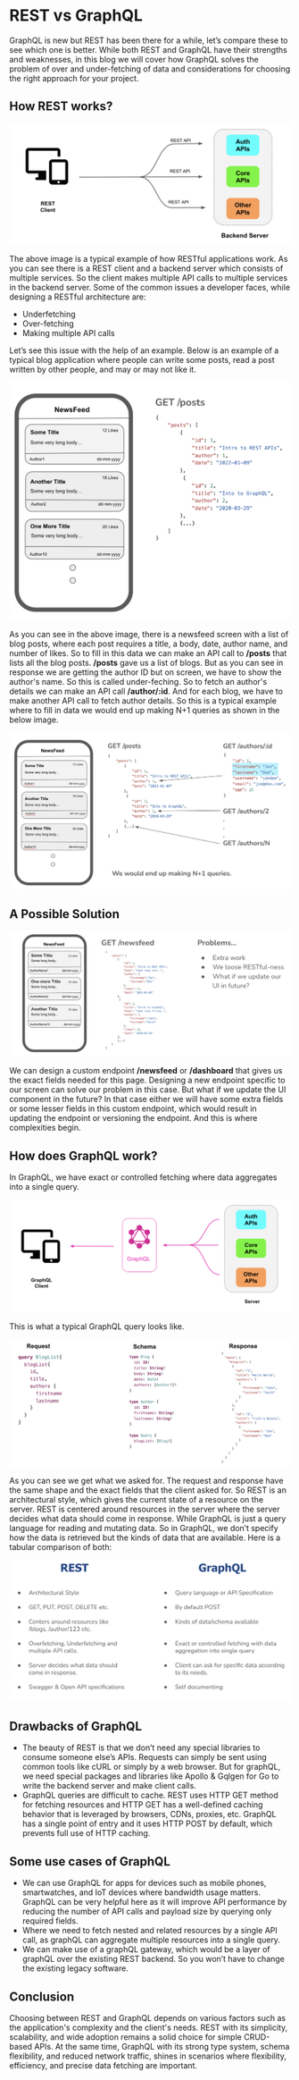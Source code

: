 # REST vs GraphQL

GraphQL is new but REST has been there for a while, let’s compare these to see which one is better. While both REST and GraphQL have their strengths and weaknesses, in this blog we will cover how GraphQL solves the problem of over and under-fetching of data and considerations for choosing the right approach for your project.

## How REST works?

![how-rest-works](https://github.com/goschool-dev/blog/blob/master/graphql/rest-vs-graphql/assets/how-rest-works.png)

The above image is a typical example of how RESTful applications work. As you can see there is a REST client and a backend server which consists of multiple services. So the client makes multiple API calls to multiple services in the backend server.
Some of the common issues a developer faces, while designing a RESTful architecture are:

* Underfetching
* Over-fetching
* Making multiple API calls
  
Let’s see this issue with the help of an example.
Below is an example of a typical blog application where people can write some posts, read a post written by other people, and may or may not like it.

![news-feed](https://github.com/goschool-dev/blog/blob/master/graphql/rest-vs-graphql/assets/news-feed.png)

As you can see in the above image, there is a newsfeed screen with a list of blog posts, where each post requires a title, a body, date, author name, and number of likes. So to fill in this data we can make an API call to __/posts__ that lists all the blog posts.
__/posts__ gave us a list of blogs. But as you can see in response we are getting the author ID but on screen, we have to show the author's name. So this is called under-feching. So to fetch an author's details we can make an API call __/author/:id__. And for each blog, we have to make another API call to fetch author details. So this is a typical example where to fill in data we would end up making N+1 queries as shown in the below image.

![news-feed-2](https://github.com/goschool-dev/blog/blob/master/graphql/rest-vs-graphql/assets/news-feed2.png)

## A Possible Solution

![news-feed-issues](https://github.com/goschool-dev/blog/blob/master/graphql/rest-vs-graphql/assets/news-feed-issues.png)

We can design a custom endpoint __/newsfeed__ or __/dashboard__ that gives us the exact fields needed for this page. Designing a new endpoint specific to our screen can solve our problem in this case. But what if we update the UI component in the future? In that case either we will have some extra fields or some lesser fields in this custom endpoint, which would result in updating the endpoint or versioning the endpoint. And this is where complexities begin.

## How does GraphQL work?

In GraphQL, we have exact or controlled fetching where data aggregates into a single query.

![how-graphql-works](https://github.com/goschool-dev/blog/blob/master/graphql/rest-vs-graphql/assets/how-graphql-works.png)

This is what a typical GraphQL query looks like.

![gql-query](https://github.com/goschool-dev/blog/blob/master/graphql/rest-vs-graphql/assets/gql-query.png)

As you can see we get what we asked for. The request and response have the same shape and the exact fields that the client asked for.
So REST is an architectural style, which gives the current state of a resource on the server. REST is centered around resources in the server where the server decides what data should come in response. While GraphQL is just a query language for reading and mutating data. So in GraphQL, we don’t specify how the data is retrieved but the kinds of data that are available. Here is a tabular comparison of both:

![rest-vs-grahql](https://github.com/goschool-dev/blog/blob/master/graphql/rest-vs-graphql/assets/rest-vs-graphql.png)

## Drawbacks of GraphQL

* The beauty of REST is that we don’t need any special libraries to consume someone else’s APIs. Requests can simply be sent using common tools like cURL or simply by a web browser. But for graphQL, we need special packages and libraries like Apollo & Gqlgen for Go to write the backend server and make client calls.
* GraphQL queries are difficult to cache. REST uses HTTP GET method for fetching resources and HTTP GET has a well-defined caching behavior that is leveraged by browsers, CDNs, proxies, etc. GraphQL has a single point of entry and it uses HTTP POST by default, which prevents full use of HTTP caching.
  
## Some use cases of GraphQL

* We can use GraphQL for apps for devices such as mobile phones, smartwatches, and IoT devices where bandwidth usage matters. GraphQL can be very helpful here as it will improve API performance by reducing the number of API calls and payload size by querying only required fields.
* Where we need to fetch nested and related resources by a single API call, as graphQL can aggregate multiple resources into a single query.
* We can make use of a graphQL gateway, which would be a layer of graphQL over the existing REST backend. So you won’t have to change the existing legacy software.

## Conclusion

Choosing between REST and GraphQL depends on various factors such as the application's complexity and the client's needs. REST with its simplicity, scalability, and wide adoption remains a solid choice for simple CRUD-based APIs. At the same time, GraphQL with its strong type system, schema flexibility, and reduced network traffic,  shines in scenarios where flexibility, efficiency, and precise data fetching are important.
